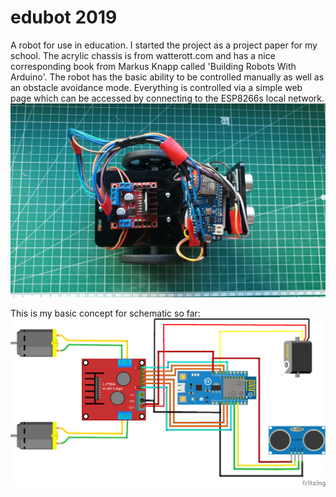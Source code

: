 # edubot 2019
A robot for use in education. I started the project as a project paper for my school. The acrylic chassis is from watterott.com and has a nice corresponding book from Markus Knapp called 'Building Robots With Arduino'. 
The robot has the basic ability to be controlled manually as well as an obstacle avoidance mode. Everything is controlled via a simple web page which can be accessed by connecting to the ESP8266s local network. 
![Robot](https://raw.githubusercontent.com/alexanderstephan/edubot/master/bot.jpg)

This is my basic concept for schematic so far:
![Schematic](https://raw.githubusercontent.com/alexanderstephan/edubot/master/edubot_bb.png)
